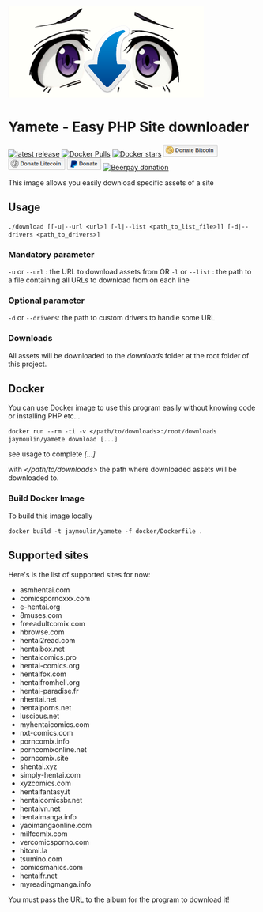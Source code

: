 ![logo](logo.png)

Yamete - Easy PHP Site downloader
===

[![latest release](https://img.shields.io/github/release/jaymoulin/yamete.svg "latest release")](http://github.com/jaymoulin/yamete/releases)
[![Docker Pulls](https://img.shields.io/docker/pulls/jaymoulin/yamete.svg)](https://hub.docker.com/r/jaymoulin/yamete/)
[![Docker stars](https://img.shields.io/docker/stars/jaymoulin/yamete.svg)](https://hub.docker.com/r/jaymoulin/yamete/)
[![Bitcoin donation](https://github.com/jaymoulin/jaymoulin.github.io/raw/master/btc.png "Bitcoin donation")](https://m.freewallet.org/id/374ad82e/btc)
[![Litecoin donation](https://github.com/jaymoulin/jaymoulin.github.io/raw/master/ltc.png "Litecoin donation")](https://m.freewallet.org/id/374ad82e/ltc)
[![PayPal donation](https://github.com/jaymoulin/jaymoulin.github.io/raw/master/ppl.png "PayPal donation")](https://www.paypal.me/jaymoulin)
[![Beerpay donation](https://beerpay.io/jaymoulin/yamete/badge.svg "Beerpay donation")](https://beerpay.io/jaymoulin/yamete)

This image allows you easily download specific assets of a site

Usage
-----

```
./download [[-u|--url <url>] [-l|--list <path_to_list_file>]] [-d|--drivers <path_to_drivers>]
```

### Mandatory parameter
`-u` or `--url` : the URL to download assets from
OR
`-l` or `--list` : the path to a file containing all URLs to download from on each line

### Optional parameter
`-d` or `--drivers`: the path to custom drivers to handle some URL

### Downloads

All assets will be downloaded to the *downloads* folder at the root folder of this project.

Docker
------

You can use Docker image to use this program easily without knowing code or installing PHP etc...

```
docker run --rm -ti -v </path/to/downloads>:/root/downloads jaymoulin/yamete download [...]
```

see usage to complete *\[...\]*

with *\</path/to/downloads>* the path where downloaded assets will be downloaded to.

### Build Docker Image

To build this image locally 

```
docker build -t jaymoulin/yamete -f docker/Dockerfile .
```

Supported sites
---------------

Here's is the list of supported sites for now:

 * asmhentai.com
 * comicspornoxxx.com
 * e-hentai.org
 * 8muses.com
 * freeadultcomix.com
 * hbrowse.com
 * hentai2read.com
 * hentaibox.net
 * hentaicomics.pro
 * hentai-comics.org
 * hentaifox.com
 * hentaifromhell.org
 * hentai-paradise.fr
 * nhentai.net
 * hentaiporns.net
 * luscious.net
 * myhentaicomics.com
 * nxt-comics.com
 * porncomix.info
 * porncomixonline.net
 * porncomix.site
 * shentai.xyz
 * simply-hentai.com
 * xyzcomics.com
 * hentaifantasy.it
 * hentaicomicsbr.net
 * hentaivn.net
 * hentaimanga.info
 * yaoimangaonline.com
 * milfcomix.com
 * vercomicsporno.com
 * hitomi.la
 * tsumino.com
 * comicsmanics.com
 * hentaifr.net
 * myreadingmanga.info
 
You must pass the URL to the album for the program to download it!
